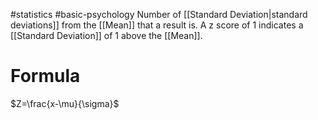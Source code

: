 #statistics #basic-psychology 
Number of [[Standard Deviation|standard deviations]] from the [[Mean]] that a result is. A z score of 1 indicates a [[Standard Deviation]] of 1 above the [[Mean]].

# Formula
$Z=\frac{x-\mu}{\sigma}$ 

